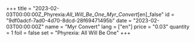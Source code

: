 +++
title = "2023-02-03T00:00:00Z_Phyrexia:_All_Will_Be_One_Myr_Convert_[en]_false"
id = "9df0adcf-7ad0-4d70-8dcd-28f69471495b"
date = "2023-02-03T00:00:00Z"
name = "Myr Convert"
lang = ["en"]
price = "0.03"
quantity = 1
foil = false
set = "Phyrexia: All Will Be One"
+++
